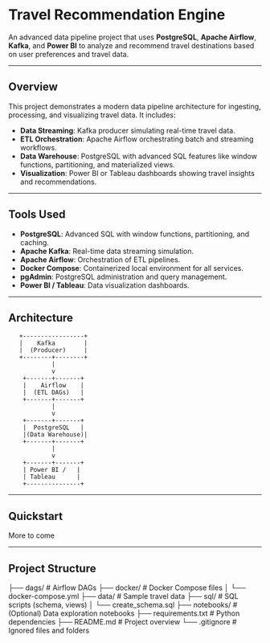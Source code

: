 # Travel Recommendation Engine

An advanced data pipeline project that uses **PostgreSQL**, **Apache Airflow**, **Kafka**, and **Power BI** to analyze and recommend travel destinations based on user preferences and travel data.

---

## Overview

This project demonstrates a modern data pipeline architecture for ingesting, processing, and visualizing travel data. It includes:
- **Data Streaming**: Kafka producer simulating real-time travel data.
- **ETL Orchestration**: Apache Airflow orchestrating batch and streaming workflows.
- **Data Warehouse**: PostgreSQL with advanced SQL features like window functions, partitioning, and materialized views.
- **Visualization**: Power BI or Tableau dashboards showing travel insights and recommendations.

---

## Tools Used

- **PostgreSQL**: Advanced SQL with window functions, partitioning, and caching.
- **Apache Kafka**: Real-time data streaming simulation.
- **Apache Airflow**: Orchestration of ETL pipelines.
- **Docker Compose**: Containerized local environment for all services.
- **pgAdmin**: PostgreSQL administration and query management.
- **Power BI / Tableau**: Data visualization dashboards.

---

## Architecture
       +-----------------+
       |    Kafka        |
       |  (Producer)     |
       +--------+--------+
                |
                v
        +-------+-------+
        |    Airflow    |
        |  (ETL DAGs)   |
        +-------+-------+
                |
                v
        +-------+-------+
        |  PostgreSQL   |
        |(Data Warehouse)|
        +-------+-------+
                |
                v
        +-------+-------+
        | Power BI /   |
        | Tableau      |
        +---------------+

---

## Quickstart

More to come

---

## Project Structure
├── dags/                  # Airflow DAGs
├── docker/                # Docker Compose files
│   └── docker-compose.yml
├── data/                  # Sample travel data
├── sql/                   # SQL scripts (schema, views)
│   └── create_schema.sql
├── notebooks/             # (Optional) Data exploration notebooks
├── requirements.txt       # Python dependencies
├── README.md              # Project overview
└── .gitignore             # Ignored files and folders

